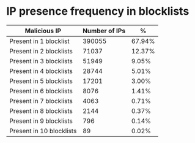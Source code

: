 # IP presence frequency in blocklists
| Malicious IP | Number of IPs | % |
|----|----|----|
| Present in 1 blocklist | 390055 | 67.94% |
| Present in 2 blocklists | 71037 | 12.37% |
| Present in 3 blocklists | 51949 | 9.05% |
| Present in 4 blocklists | 28744 | 5.01% |
| Present in 5 blocklists | 17201 | 3.00% |
| Present in 6 blocklists | 8076 | 1.41% |
| Present in 7 blocklists | 4063 | 0.71% |
| Present in 8 blocklists | 2144 | 0.37% |
| Present in 9 blocklists | 796 | 0.14% |
| Present in 10 blocklists | 89 | 0.02% |
